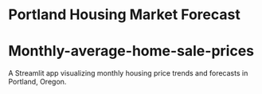 # Portland Housing Market Forecast
# Monthly-average-home-sale-prices

A Streamlit app visualizing monthly housing price trends and forecasts in Portland, Oregon.
